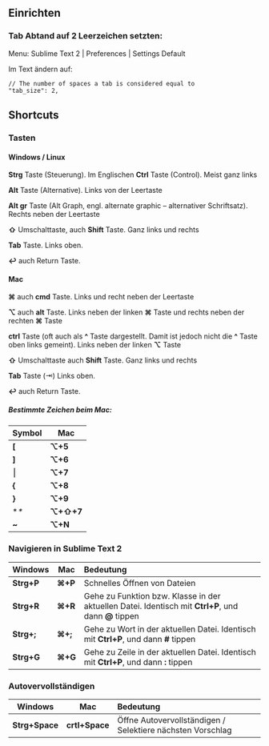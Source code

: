 ## Einrichten

### Tab Abtand auf 2 Leerzeichen setzten:
Menu:
Sublime Text 2 | Preferences | Settings Default

Im Text ändern auf:

    // The number of spaces a tab is considered equal to
    "tab_size": 2,

## Shortcuts

### Tasten

#### Windows / Linux

**Strg** Taste (Steuerung). Im Englischen **Ctrl** Taste (Control). Meist ganz links 

**Alt** Taste (Alternative). Links von der Leertaste

**Alt gr** Taste (Alt Graph, engl. alternate graphic – alternativer Schriftsatz). Rechts neben der Leertaste

**⇧** Umschalttaste, auch **Shift** Taste. Ganz links und rechts

**Tab** Taste. Links oben.

**↩** auch Return Taste.

#### Mac

**⌘** auch **cmd** Taste. Links und recht neben der Leertaste

**⌥** auch **alt** Taste. Links  neben der linken **⌘**  Taste  und rechts neben der rechten  **⌘**   Taste

**ctrl** Taste (oft auch als **^** Taste dargestellt. Damit ist jedoch nicht die **^** Taste oben links gemeint). Links neben der linken **⌥**  Taste

**⇧** Umschalttaste auch **Shift** Taste. Ganz links und rechts

**Tab** Taste (⇥) Links oben.

**↩** auch Return Taste.

##### Bestimmte Zeichen beim Mac: 

| Symbol      | Mac |  
| ------------- | ------------- |
| **[** | **⌥+5** |
| **]** | **⌥+6** |
|  &#x23AE;  | **⌥+7** |
| **{** | **⌥+8** |
| **}**  | **⌥+9** |
| **\**  | **⌥+⇧+7** |
| **~**  | **⌥+N** |

### Navigieren in Sublime Text 2

| Windows      | Mac |  Bedeutung          | 
| ------------- | ------------- |:-------------|
| **Strg+P** | **⌘+P**| Schnelles Öffnen von Dateien |
| **Strg+R** | **⌘+R**|  Gehe zu Funktion bzw. Klasse in der aktuellen Datei. Identisch mit **Ctrl+P**, und dann **@** tippen|
| **Strg+;** | **⌘+;**|  Gehe zu Wort in der aktuellen Datei. Identisch mit **Ctrl+P**, und dann **#** tippen|
| **Strg+G** | **⌘+G** |  Gehe zu Zeile in der aktuellen Datei. Identisch mit **Ctrl+P**, und dann **:** tippen|

### Autovervollständigen

| Windows      | Mac |  Bedeutung          | 
| ------------- | ------------- |:-------------|
| **Strg+Space** | **crtl+Space**| Öffne Autovervollständigen / Selektiere nächsten Vorschlag |

